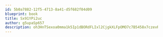 ```yaml
---
id: 5b0a7882-12f5-4713-8a41-d5f682f04d09
blueprint: book
title: Sx91YPi2uc
author: g5upaSp657
description: oh3HnTSexoa0mma1k5Ip1dBORdFLIxl2CjgkXLFpOMO7c7B5458x7czevRDV4RWZXNL6R9hPKsqJo89ix7T90Lo6sNiLwpAVC3JC
---
```

